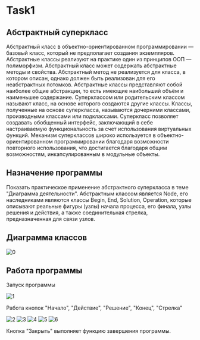 # Task1
## Абстрактный суперкласс
Абстрактный класс в объектно-ориентированном программировании — базовый класс, который не предполагает создания экземпляров. Абстрактные классы реализуют на практике один из принципов ООП — полиморфизм. Абстрактный класс может содержать абстрактные методы и свойства. Абстрактный метод не реализуется для класса, в котором описан, однако должен быть реализован для его неабстрактных потомков. Абстрактные классы представляют собой наиболее общие абстракции, то есть имеющие наибольший объём и наименьшее содержание.
Суперклассом или родительским классом называют класс, на основе которого создаются другие классы. Классы, полученные на основе суперкласса, называются дочерними классами, производными классами или подклассами.
Суперкласс позволяет создавать обобщенный интерфейс, заключающий в себе настраиваемую функциональность за счет использования виртуальных функций.
Механизм суперклассов широко используется в объектно-ориентированном программировании благодаря возможности повторного использования, что достигается благодаря общим возможностям, инкапсулированным в модульные объекты.
## Назначение программы
Показать практическое применение абстрактного суперкласса в теме "Диаграмма деятельности". Абстрактным классом является Node, его наследниками являются классы Begin, End, Solution, Operation, которые описывают реальные фигуры (узлы) начала процесса, его финала, узлы решения и действия, а также соединительная стрелка, предназначенная для связи узлов.
## Диаграмма классов
![0](https://user-images.githubusercontent.com/85245803/120646839-99334a00-c482-11eb-99fa-7f666d559c52.png)
## Работа программы
Запуск программы

![1](https://user-images.githubusercontent.com/85245803/120646932-b36d2800-c482-11eb-8275-7e5fa93b5666.png)

Работа кнопок "Начало", "Действие", "Решение", "Конец", "Стрелка"

![2](https://user-images.githubusercontent.com/85245803/120647062-dc8db880-c482-11eb-9fcd-ba77a5e8419d.png)
![3](https://user-images.githubusercontent.com/85245803/120647066-dd264f00-c482-11eb-85c4-3fd8449a7dc8.png)
![4](https://user-images.githubusercontent.com/85245803/120647067-dd264f00-c482-11eb-8ae0-aec85a652972.png)
![5](https://user-images.githubusercontent.com/85245803/120647069-ddbee580-c482-11eb-9851-56f3a6a3c92e.png)
![6](https://user-images.githubusercontent.com/85245803/120647070-ddbee580-c482-11eb-81b7-f5c444f10b02.png)

Кнопка "Закрыть" выполняет функцию завершения программы.
